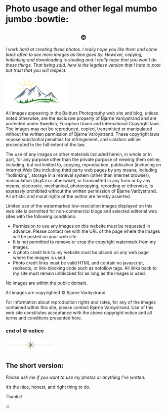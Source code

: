 # Photo usage and other legal mumbo jumbo :bowtie:

<h2 align="center">©</h2>

_I work hard at creating these photos. I really hope you like them and come back often to see more images as time goes by. However, copying, hotlinking and downloading is stealing and I really hope that you won’t do these things. That being said, here is the legalese version that I hate to post but trust that you will respect:_

![Colored Mountain Logo](mountain.svg)

All images appearing in the Baldurs Photography web site and blog, unless noted otherwise, are the exclusive property of Bjarne Varöystrand and are protected under Swedish, European Union and International Copyright laws. The images may not be reproduced, copied, transmitted or manipulated without the written permission of Bjarne Varöystrand. These copyright laws impose substantial penalties for infringement, and violators will be prosecuted to the full extent of the law.

The use of any images or other materials included herein, in whole or in part, for any purpose other than the private purpose of viewing them online, including, but not limited to, copying, reproduction, publication (including on Internet Web Site including third party web pages by any means, including “hotlinking”, storage in a retrieval system (other than internet browser), manipulation (digital or otherwise), or transmitted in any form or by any means, electronic, mechanical, photocopying, recording or otherwise, is expressly prohibited without the written permission of Bjarne Varöystrand. All artistic and moral rights of the author are hereby asserted.

Limited use of the watermarked low-resolution images displayed on this web site is permitted for non-commercial blogs and selected editorial web sites with the following conditions:

* Permission to use any images on this website must be requested in advance. Please contact me with the URL of the page where the images will be posted on your web site.
* It is not permitted to remove or crop the copyright watermark from my images.
* A photo credit link to my website must be placed on any web page where the images is used.
* Photo credit links must be valid HTML and contain no javascript, redirects, or link-blocking code such as nofollow tags. All links back to my site must remain unblocked for as long as the images is used.

No images are within the public domain.

All images are copyrighted © Bjarne Varöystrand

For information about reproduction rights and rates, for any of the images contained within this site, please contact Bjarne Varöystrand.
Use of this web site constitutes acceptance with the above copyright notice and all terms and conditions presented here.


### end of :copyright: notice

![Divider](divider.svg)

## The short version:

_Please ask me if you want to use my photos or anything I’ve written._

It’s the nice, honest, and right thing to do.

Thanks!

:relaxed:
